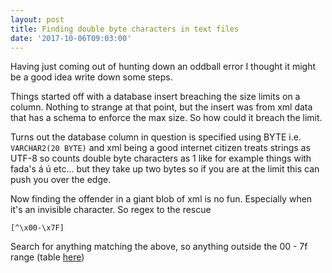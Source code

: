 ```yaml
---
layout: post
title: Finding double byte characters in text files
date: '2017-10-06T09:03:00'
---
```

Having just coming out of hunting down an oddball error I thought it might be a good idea write down some steps.

Things started off with a database insert breaching the size limits on a column. Nothing to strange at that point, but the insert was from xml data that has a schema to enforce the max size. So how could it breach the limit.

Turns out the database column in question is specified using BYTE i.e. `VARCHAR2(20 BYTE)` and xml being a good internet citizen treats strings as UTF-8 so counts double byte characters as 1 like for example things with fada's á ú etc... but they take up two bytes so if you are at the limit this can push you over the edge.

Now finding the offender in a giant blob of xml is no fun. Especially when it's an invisible character.
So regex to the rescue

```
[^\x00-\x7F]
```

Search for anything matching the above, so anything outside the 00 - 7f range (table [here](http://www.fileformat.info/info/charset/UTF-8/list.htm))
